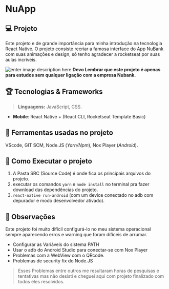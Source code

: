 # NuApp

##  :computer:  Projeto

Este projeto e de grande importância para minha introdução na tecnologia React Native. O projeto consiste recriar a famosa interface do App NuBank com suas animações e design, só tenho agradecer a rocketseat por suas aulas incríveis.  

![enter image description here](https://user-images.githubusercontent.com/42598095/73794255-cab0de00-4786-11ea-90ba-0b297d36674f.gif)
**Devo Lembrar que este projeto é apenas para estudos sem qualquer ligação com a empresa Nubank.**

## :trophy: Tecnologias & Frameworks 

> **Linguagens:** JavaScript, CSS.
 - **Mobile**: React Native   + (React CLI, Rocketseat Template Basic)

## :wrench: Ferramentas usadas no projeto

VScode, GIT SCM, Node.JS (*Yarn/Npm*), Nox Player (*Android*).

## :dart: Como Executar o projeto
 1. A Pasta SRC (Source Code) é onde fica os principais arquivos do projeto.
 2. executar  os comandos `yarn` e  `node install` no terminal pra fazer download das dependências do projeto. 
 3. `react-native run-android` (com um device conectado no adb com depurador e modo desenvolvedor ativado).

## :speak_no_evil:  Observações 

Este projeto foi muito difícil configurá-lo no meu sistema operacional sempre aparecendo erros e warning que foram difíceis de arrumar.

 - Configurar as Variáveis do sistema PATH
 - Usar o adb do Android Studio para conectar-se com Nox Player
 - Problemas com a WebView com o QRcode.
 - Problemas de security fix do Node.JS

> Esses Problemas entre outros me resultaram horas de pesquisas e tentativas mas não desisti e cheguei aqui com projeto finalizado com todos eles resolvidos. 
